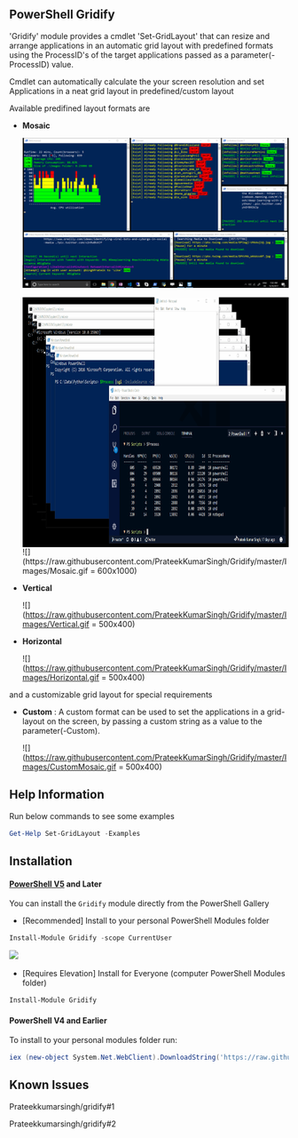 PowerShell Gridify
-

'Gridify' module provides a cmdlet 'Set-GridLayout' that can resize and arrange applications in an automatic grid layout with predefined formats using the ProcessID's of the target applications passed as a parameter(-ProcessID) value.

Cmdlet can automatically calculate the your screen resolution and set Applications in a neat grid layout in predefined/custom layout

Available predifined layout formats are

* **Mosaic**

    ![](https://raw.githubusercontent.com/PrateekKumarSingh/Gridify/master/Images/GridLayout.png)

    <img src="https://raw.githubusercontent.com/PrateekKumarSingh/Gridify/master/Images/Mosaic.gif" align="left" height="450" width="1000" >
    ![](https://raw.githubusercontent.com/PrateekKumarSingh/Gridify/master/Images/Mosaic.gif = 600x1000)

* **Vertical**

    ![](https://raw.githubusercontent.com/PrateekKumarSingh/Gridify/master/Images/Vertical.gif = 500x400)

* **Horizontal**

    ![](https://raw.githubusercontent.com/PrateekKumarSingh/Gridify/master/Images/Horizontal.gif = 500x400)

and a customizable grid layout for special requirements

* **Custom** : A custom format can  be used to set the applications in a grid-layout on the screen, by passing a custom string as a value to the parameter(-Custom).

    ![](https://raw.githubusercontent.com/PrateekKumarSingh/Gridify/master/Images/CustomMosaic.gif = 500x400)

Help Information
-
Run below commands to see some examples
```PowerShell
Get-Help Set-GridLayout -Examples
```


Installation
-
#### [PowerShell V5](https://www.microsoft.com/en-us/download/details.aspx?id=50395) and Later
You can install the `Gridify` module directly from the PowerShell Gallery

* [Recommended] Install to your personal PowerShell Modules folder
```PowerShell
Install-Module Gridify -scope CurrentUser
```

![](https://raw.githubusercontent.com/PrateekKumarSingh/Gridify/master/Images/Installation_v5.jpg)

* [Requires Elevation] Install for Everyone (computer PowerShell Modules folder)
```PowerShell
Install-Module Gridify
```

#### PowerShell V4 and Earlier
To install to your personal modules folder run:

```PowerShell
iex (new-object System.Net.WebClient).DownloadString('https://raw.githubusercontent.com/PrateekKumarSingh/Gridify/master/Install.ps1')
```

Known Issues
-
Prateekkumarsingh/gridify#1

Prateekkumarsingh/gridify#2
